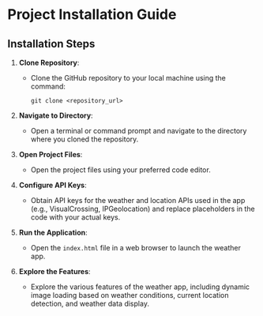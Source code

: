 # Project Installation Guide

## Installation Steps

1. **Clone Repository**: 
   - Clone the GitHub repository to your local machine using the command:
     ```
     git clone <repository_url>
     ```

2. **Navigate to Directory**: 
   - Open a terminal or command prompt and navigate to the directory where you cloned the repository.

3. **Open Project Files**:
   - Open the project files using your preferred code editor.

4. **Configure API Keys**: 
   - Obtain API keys for the weather and location APIs used in the app (e.g., VisualCrossing, IPGeolocation) and replace placeholders in the code with your actual keys.

5. **Run the Application**: 
   - Open the `index.html` file in a web browser to launch the weather app.

6. **Explore the Features**: 
   - Explore the various features of the weather app, including dynamic image loading based on weather conditions, current location detection, and weather data display.
